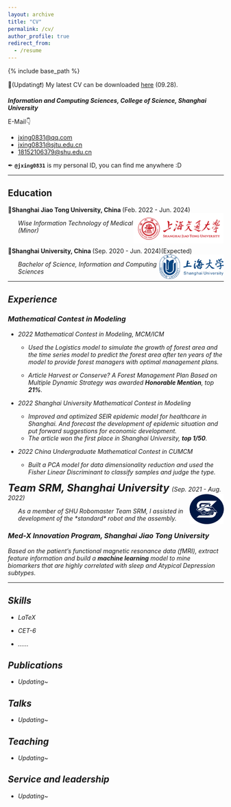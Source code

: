 ```yaml
---
layout: archive
title: "CV"
permalink: /cv/
author_profile: true
redirect_from:
  - /resume
---
```


{% include base_path %}

📌(Updating❗) My latest CV can be downloaded [here](https://jxing0831.github.io/files/jiexing0928.pdf) (09.28).


<!-- 
<embed src="https://jxing0831.github.io/files/jiexing0928.pdf" type="application/pdf" width="100%" />
--> 

***Information and Computing Sciences, College of Science, Shanghai University***

E-Mail👇

- [jxing0831@qq.com](mailto:jxing0831@qq.com)
- [jxing0831@sjtu.edu.cn](mailto:jxing0831@sjtu.edu.cn)
- [18152106379@shu.edu.cn](mailto:18152106379@shu.edu.cn)

✒ **`@jxing0831`** is my personal ID, you can find me anywhere :D

---

Education
------

<div align="left">
        <strong> 📕Shanghai Jiao Tong University, China  </strong>(Feb. 2022 - Jun. 2024)
          <a href="https://www.ntu.edu.sg/" target="_blank" rel="external">
            <img border="0" src="../images/sjtu.png" align="right" width="210" height="70">
          </a> 
        <ul>
        <i>
          Wise Information Technology of Medical (Minor)</i>
      </ul>      
      </div>

<br>



<div align="left">
        <strong> 📘Shanghai University, China  </strong>(Sep. 2020 - Jun. 2024)(Expected)
          <a href="https://en.shu.edu.cn/" target="_blank" rel="external">
            <img border="0" src="../images/shu.png" align="right" width="150" height="57">
          </a> 
        <ul>
        <i>
          Bachelor of Science, Information and Computing Sciences<i>
      </ul>      
      </div>










---

## Experience


### Mathematical Contest in Modeling

- *2022 Mathematical Contest in Modeling, MCM/ICM* 
  - Used the Logistics model to simulate the growth of forest area and the time series model to predict the forest area after ten years of the model to provide forest managers with optimal management plans. 
  
  - Article Harvest or Conserve? A Forest Management Plan Based on Multiple Dynamic Strategy was awarded **Honorable Mention**, top **21%**. 
  
- *2022 Shanghai University Mathematical Contest in Modeling* 
  - Improved and optimized SEIR epidemic model for healthcare in Shanghai. And forecast the development of epidemic situation and put forward suggestions for economic development. 
  - The article won the first place in Shanghai University, **top 1/50**. 

- *2022 China Undergraduate Mathematical Contest in CUMCM* 
  - Built a PCA model for data dimensionality reduction and used the Fisher Linear Discriminant to classify samples and judge the type.





<div align="left">
    <font size="5"><strong> Team SRM, Shanghai University  </strong></font>(Sep. 2021 - Aug. 2022)
            <img border="0" src="../images/srm.png" align="right" width="80" height="70">
          </a> 
        <ul>
        <i>
          As a member of SHU Robomaster Team SRM, I assisted in development of the *standard* robot and the assembly.</i>
      </ul>      
      </div>



### Med-X Innovation Program, Shanghai Jiao Tong University

Based on the patient’s functional magnetic resonance data (fMRI), extract feature information and build a **machine learning** model to mine biomarkers that are highly correlated with sleep and Atypical Depression subtypes.



---



## Skills


* $LaTeX$

* CET-6

* ……


## Publications
* Updating~


## Talks
* Updating~


## Teaching
* Updating~


## Service and leadership
* Updating~
